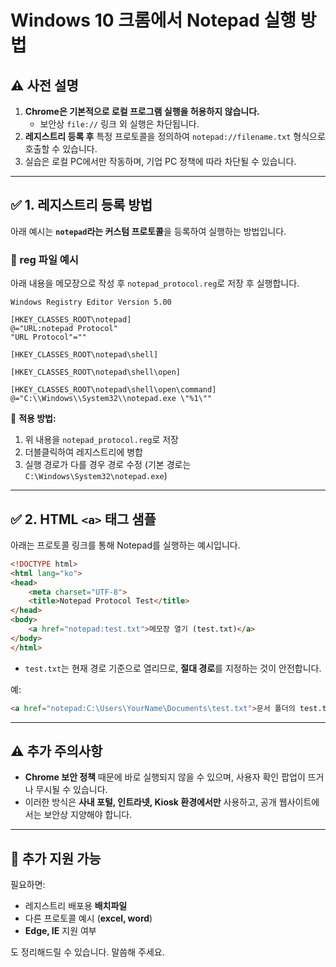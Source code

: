 
# Windows 10 크롬에서 Notepad 실행 방법

## ⚠️ 사전 설명

1. **Chrome은 기본적으로 로컬 프로그램 실행을 허용하지 않습니다.**
   - 보안상 `file://` 링크 외 실행은 차단됩니다.
2. **레지스트리 등록 후** 특정 프로토콜을 정의하여 `notepad://filename.txt` 형식으로 호출할 수 있습니다.
3. 실습은 로컬 PC에서만 작동하며, 기업 PC 정책에 따라 차단될 수 있습니다.

---

## ✅ 1. 레지스트리 등록 방법

아래 예시는 **`notepad`라는 커스텀 프로토콜**을 등록하여 실행하는 방법입니다.

### 📄 reg 파일 예시

아래 내용을 메모장으로 작성 후 `notepad_protocol.reg`로 저장 후 실행합니다.

```reg
Windows Registry Editor Version 5.00

[HKEY_CLASSES_ROOT\notepad]
@="URL:notepad Protocol"
"URL Protocol"=""

[HKEY_CLASSES_ROOT\notepad\shell]

[HKEY_CLASSES_ROOT\notepad\shell\open]

[HKEY_CLASSES_ROOT\notepad\shell\open\command]
@="C:\\Windows\\System32\\notepad.exe \"%1\""
```

🔧 **적용 방법:**

1. 위 내용을 `notepad_protocol.reg`로 저장
2. 더블클릭하여 레지스트리에 병합
3. 실행 경로가 다를 경우 경로 수정 (기본 경로는 `C:\Windows\System32\notepad.exe`)

---

## ✅ 2. HTML `<a>` 태그 샘플

아래는 프로토콜 링크를 통해 Notepad를 실행하는 예시입니다.

```html
<!DOCTYPE html>
<html lang="ko">
<head>
    <meta charset="UTF-8">
    <title>Notepad Protocol Test</title>
</head>
<body>
    <a href="notepad:test.txt">메모장 열기 (test.txt)</a>
</body>
</html>
```

- `test.txt`는 현재 경로 기준으로 열리므로, **절대 경로**를 지정하는 것이 안전합니다.

예:

```html
<a href="notepad:C:\Users\YourName\Documents\test.txt">문서 폴더의 test.txt 열기</a>
```

---

## ⚠️ 추가 주의사항

- **Chrome 보안 정책** 때문에 바로 실행되지 않을 수 있으며, 사용자 확인 팝업이 뜨거나 무시될 수 있습니다.
- 이러한 방식은 **사내 포털, 인트라넷, Kiosk 환경에서만** 사용하고, 공개 웹사이트에서는 보안상 지양해야 합니다.

---

## 📌 추가 지원 가능

필요하면:

- 레지스트리 배포용 **배치파일**
- 다른 프로토콜 예시 (**excel, word**)
- **Edge, IE** 지원 여부

도 정리해드릴 수 있습니다. 말씀해 주세요.
